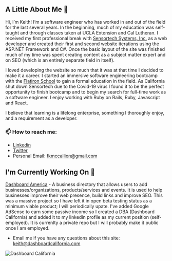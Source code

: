 ## A Little About Me 👋

Hi, I’m Keith! I’m a software engineer who has worked in and out of the field for the last several years. In the beginning, much of my education was self-taught and through classes taken at UCLA Extension and Cal Lutheran. I received my first professional break with [Sensortech Systems, Inc.](https://sensortech.com/) as a web developer and created their first and second website iterations using the ASP.NET Framework and C#. Once the basic layout of the site was finished much of my time was spent creating content as a subject matter expert and on SEO (which is an entirely separate field in itself).

I loved developing the website so much that it was at that time I decided to make it a career. I started an immersive software engineering bootcamp with the [Flatiron School](https://flatironschool.com/) to gain a formal education in the field. As California shut down Sensortech due to the Covid-19 virus I found it to be the perfect opportunity to finish bootcamp and to begin my search for full-time work as a software engineer. I enjoy working with Ruby on Rails, Ruby, Javascript and React.

I believe that learning is a lifelong enterprise, something I thoroughly enjoy, and a requirement as a developer.

### 📫 How to reach me:

* [Linkedin](https://www.linkedin.com/in/f-keith-mccallion/)
* [Twitter](https://twitter.com/DashboardCALI)
* Personal Email: fkmccallion@gmail.com

## I'm Currently Working On 🔭

[Dashboard America](https://www.dashboardamerica.com/) - A business directory that allows users to add businesses/organizations, products/services and events. It is used to help businesses improve their web presence, build links and improve SEO. This was a massive project so I have left it in open beta testing status as a minimum viable product; I will periodically upate. I've added Google AdSense to earn some passive income so I created a DBA (Dashboard California) and added it to my linkedin profile as my current position (self-employed). It is currenlty a private repo but I will probably make it public once I am employed.

* Email me if you have any questions about this site: keith@dashboardcalifornia.com

![Dashboard California](https://www.dashboardamerica.com/dbca-logo-thumb.gif "Dashboard America")


<!--
**fkmccallion/fkmccallion** is a ✨ _special_ ✨ repository because its `README.md` (this file) appears on your GitHub profile.

Here are some ideas to get you started:

- 🔭 I’m currently working on ...
- 🌱 I’m currently learning ...
- 👯 I’m looking to collaborate on ...
- 🤔 I’m looking for help with ...
- 💬 Ask me about ...
- 📫 How to reach me: ...
- 😄 Pronouns: ...
- ⚡ Fun fact: ...
-->
